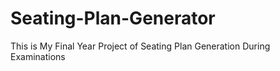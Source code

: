 # Seating-Plan-Generator

This is My Final Year Project of Seating Plan Generation During Examinations
